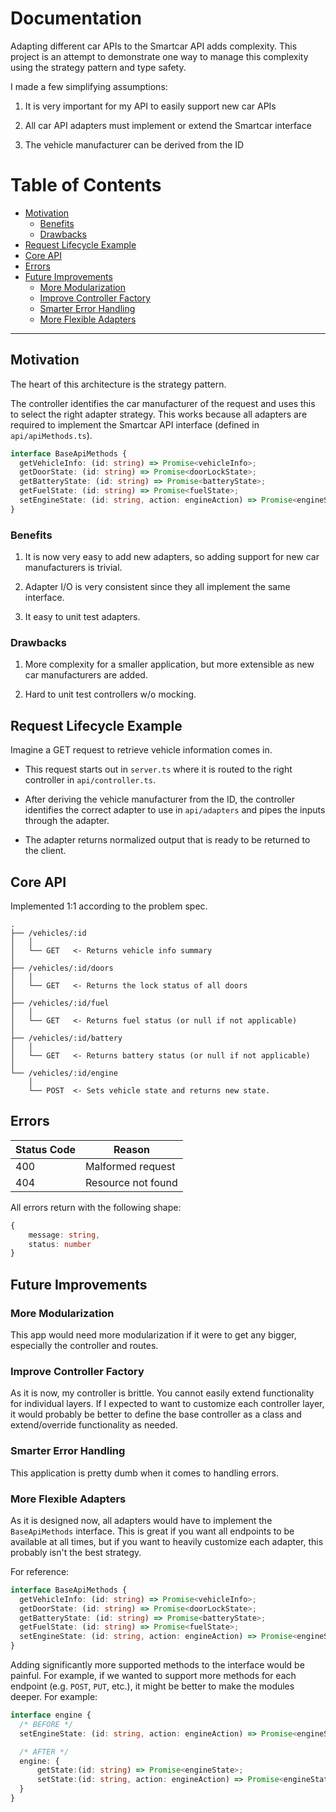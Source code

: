 # Documentation

Adapting different car APIs to the Smartcar API adds complexity. This project is an attempt to demonstrate one way to manage this complexity using the strategy pattern and type safety.

I made a few simplifying assumptions:

1. It is very important for my API to easily support new car APIs

2. All car API adapters must implement or extend the Smartcar interface

3. The vehicle manufacturer can be derived from the ID

Table of Contents
=================
* [Motivation](#motivation)
    * [Benefits](#benefits)
    * [Drawbacks](#drawbacks)
* [Request Lifecycle Example](#request-lifecycle-example)
* [Core API](#core-api)
* [Errors](#errors)
* [Future Improvements](#future-improvements)
    * [More Modularization](#more-modularization)
    * [Improve Controller Factory](#improve-controller-factory)
    * [Smarter Error Handling](#smarter-error-handling)
    * [More Flexible Adapters](#more-flexible-adapters)

---

## Motivation

The heart of this architecture is the strategy pattern. 

The controller identifies the car manufacturer of the request and uses this to select the right adapter strategy. This works because all adapters are required to implement the Smartcar API interface (defined in `api/apiMethods.ts`).

```ts
interface BaseApiMethods {
  getVehicleInfo: (id: string) => Promise<vehicleInfo>;
  getDoorState: (id: string) => Promise<doorLockState>;
  getBatteryState: (id: string) => Promise<batteryState>;
  getFuelState: (id: string) => Promise<fuelState>;
  setEngineState: (id: string, action: engineAction) => Promise<engineState>;
}
```

### Benefits

1. It is now very easy to add new adapters, so adding support for new car manufacturers is trivial.

2. Adapter I/O is very consistent since they all implement the same interface.

3. It easy to unit test adapters.


### Drawbacks

1. More complexity for a smaller application, but more extensible as new car manufacturers are added.

2. Hard to unit test controllers w/o mocking.

## Request Lifecycle Example

Imagine a GET request to retrieve vehicle information comes in. 

- This request starts out in `server.ts` where it is routed to the right controller in `api/controller.ts`.

- After deriving the vehicle manufacturer from the ID, the controller identifies the correct adapter to use in `api/adapters` and pipes the inputs through the adapter.

- The adapter returns normalized output that is ready to be returned to the client.

## Core API

Implemented 1:1 according to the problem spec.

```text
.
├── /vehicles/:id
│   │
│   └── GET   <- Returns vehicle info summary
│
├── /vehicles/:id/doors
│   │
│   └── GET   <- Returns the lock status of all doors
│
├── /vehicles/:id/fuel
│   │
│   └── GET   <- Returns fuel status (or null if not applicable)
│
├── /vehicles/:id/battery
│   │
│   └── GET   <- Returns battery status (or null if not applicable)
│
└── /vehicles/:id/engine
    │
    └── POST  <- Sets vehicle state and returns new state.
```

## Errors

Status Code | Reason
--- | ---
400 | Malformed request
404 | Resource not found

All errors return with the following shape:

```ts
{
    message: string,
    status: number
}
```

## Future Improvements

### More Modularization

This app would need more modularization if it were to get any bigger, especially the controller and routes.

### Improve Controller Factory

As it is now, my controller is brittle. You cannot easily extend functionality for individual layers. If I expected to want to customize each controller layer, it would probably be better to define the base controller as a class and extend/override functionality as needed.

### Smarter Error Handling
This application is pretty dumb when it comes to handling errors.

### More Flexible Adapters
As it is designed now, all adapters would have to implement the `BaseApiMethods` interface. This is great if you want all endpoints to be available at all times, but if you want to heavily customize each adapter, this probably isn't the best strategy.

For reference:
```ts
interface BaseApiMethods {
  getVehicleInfo: (id: string) => Promise<vehicleInfo>;
  getDoorState: (id: string) => Promise<doorLockState>;
  getBatteryState: (id: string) => Promise<batteryState>;
  getFuelState: (id: string) => Promise<fuelState>;
  setEngineState: (id: string, action: engineAction) => Promise<engineState>;
}
```

Adding significantly more supported methods to the interface would be painful. For example, if we wanted to support more methods for each endpoint (e.g. `POST`, `PUT`, etc.), it might be better to make the modules deeper. For example:

```ts
interface engine {  
  /* BEFORE */
  setEngineState: (id: string, action: engineAction) => Promise<engineState>;

  /* AFTER */
  engine: {
      getState:(id: string) => Promise<engineState>;
      setState:(id: string, action: engineAction) => Promise<engineState>;
  }
}
```